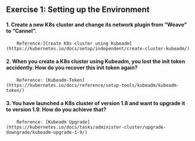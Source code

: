 ## Exercise 1: Setting up the Environment
#### 1. Create a new K8s cluster and change its network plugin from “Weave” to “Cannel”.  
        Reference:[Create K8s cluster using Kubeadm](https://kubernetes.io/docs/setup/independent/create-cluster-kubeadm/)

#### 2. When you create a K8s cluster using Kubeadm, you lost the init token accidently. How do you recover this init token again?
        Reference: [Kubeadm-Token](https://kubernetes.io/docs/reference/setup-tools/kubeadm/kubeadm-token/)

#### 3. You have launched a K8s cluster of version 1.8 and want to upgrade it to version 1.9. How do you achieve that?
        Reference: [Kubeadm Upgrade](https://kubernetes.io/docs/tasks/administer-cluster/upgrade-downgrade/kubeadm-upgrade-1-9/)

